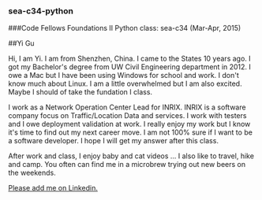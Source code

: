 ### sea-c34-python
###Code Fellows Foundations II Python class: sea-c34 (Mar-Apr, 2015)

##Yi Gu

Hi, I am Yi. I am from Shenzhen, China. I came to the States 10 years ago. I got my Bachelor's degree from UW Civil Engineering department in 2012. I owe a Mac but I have been using Windows for school and work.  I don't know much about Linux. I am a little overwhelmed but I am also excited. Maybe I should of take the fundation I class.

I work as a Network Operation Center Lead for INRIX. INRIX is a software company focus on Traffic/Location Data and services. I work with testers and I owe deployment validation at work. I really enjoy my work but I know it's time to find out my next career move.  I am not 100% sure if I want to be a software developer. I hope I will get my answer after this class.

After work and class, I enjoy baby and cat videos ... I also like to travel, hike and camp.  You often can find me in a microbrew trying out new beers on the weekends.

[Please add me on Linkedin.](www.linkedin.com/in/yigueit)